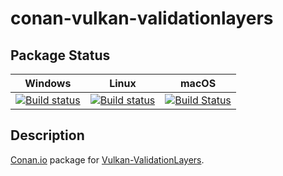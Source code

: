 # conan-vulkan-validationlayers

## Package Status

| Windows | Linux | macOS |
|:-------:|:-----:|:-----:|
|[![Build status](https://ci.appveyor.com/api/projects/status/30t88ruxfk4atqks/branch/testing%2F1.2.154.0?svg=true)](https://ci.appveyor.com/project/SpaceIm/conan-vulkan-validationlayers)|[![Build status](https://github.com/SpaceIm/conan-vulkan-validationlayers/workflows/.github/workflows/conan.yml/badge.svg?branch=testing%2F1.2.154.0)](https://github.com/SpaceIm/conan-vulkan-validationlayers/actions?query=branch%3Atesting%2F1.2.154.0)|[![Build Status](https://travis-ci.com/SpaceIm/conan-vulkan-validationlayers.svg?branch=testing%2F1.2.154.0)](https://travis-ci.com/SpaceIm/conan-vulkan-validationlayers)|

## Description

[Conan.io](https://conan.io) package for [Vulkan-ValidationLayers](https://github.com/KhronosGroup/Vulkan-ValidationLayers).
